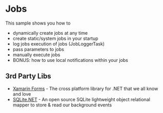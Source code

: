 # Jobs

This sample shows you how to
* dynamically create jobs at any time
* create static/system jobs in your startup
* log jobs execution of jobs (JobLoggerTask)
* pass parameters to jobs
* manually execute jobs
* BONUS: how to use local notifications within your jobs

## 3rd Party Libs
* [Xamarin Forms](https://github.com/xamarin/xamarin.forms) - The cross platform library for .NET that we all know and love
* [SQLite.NET](https://github.com/praeclarum/sqlite-net) - An open source SQLite lightweight object relational mapper to store & read our background events